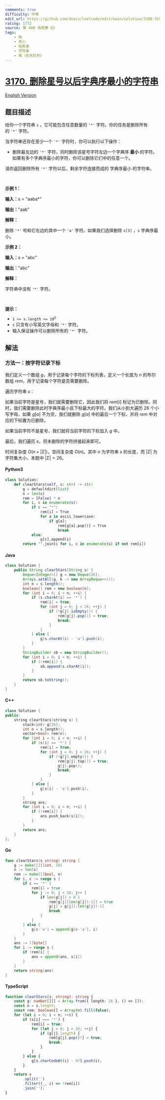 ```yaml
---
comments: true
difficulty: 中等
edit_url: https://github.com/doocs/leetcode/edit/main/solution/3100-3199/3170.Lexicographically%20Minimum%20String%20After%20Removing%20Stars/README.md
rating: 1772
source: 第 400 场周赛 Q3
tags:
    - 栈
    - 贪心
    - 哈希表
    - 字符串
    - 堆（优先队列）
---
```


<!-- problem:start -->

# [3170. 删除星号以后字典序最小的字符串](https://leetcode.cn/problems/lexicographically-minimum-string-after-removing-stars)

[English Version](/solution/3100-3199/3170.Lexicographically%20Minimum%20String%20After%20Removing%20Stars/README_EN.md)

## 题目描述

<!-- description:start -->

<p>给你一个字符串&nbsp;<code>s</code>&nbsp;。它可能包含任意数量的&nbsp;<code>'*'</code>&nbsp;字符。你的任务是删除所有的&nbsp;<code>'*'</code>&nbsp;字符。</p>

<p>当字符串还存在至少一个&nbsp;<code>'*'</code>&nbsp;字符时，你可以执行以下操作：</p>

<ul>
	<li>删除最左边的&nbsp;<code>'*'</code>&nbsp;字符，同时删除该星号字符左边一个字典序 <strong>最小</strong>&nbsp;的字符。如果有多个字典序最小的字符，你可以删除它们中的任意一个。</li>
</ul>

<p>请你返回删除所有&nbsp;<code>'*'</code>&nbsp;字符以后，剩余字符连接而成的 <span data-keyword="lexicographically-smaller-string">字典序最小</span> 的字符串。</p>

<p>&nbsp;</p>

<p><strong class="example">示例 1：</strong></p>

<div class="example-block">
<p><span class="example-io"><b>输入：</b>s = "aaba*"</span></p>

<p><span class="example-io"><b>输出：</b>"aab"</span></p>

<p><strong>解释：</strong></p>

<p>删除 <code>'*'</code>&nbsp;号和它左边的其中一个&nbsp;<code>'a'</code>&nbsp;字符。如果我们选择删除&nbsp;<code>s[3]</code>&nbsp;，<code>s</code>&nbsp;字典序最小。</p>
</div>

<p><strong class="example">示例 2：</strong></p>

<div class="example-block">
<p><span class="example-io"><b>输入：</b>s = "abc"</span></p>

<p><span class="example-io"><b>输出：</b>"abc"</span></p>

<p><strong>解释：</strong></p>

<p>字符串中没有&nbsp;<code>'*'</code>&nbsp;字符。<!-- notionvc: ff07e34f-b1d6-41fb-9f83-5d0ba3c1ecde --></p>
</div>

<p>&nbsp;</p>

<p><strong>提示：</strong></p>

<ul>
	<li><code>1 &lt;= s.length &lt;= 10<sup>5</sup></code></li>
	<li><code>s</code>&nbsp;只含有小写英文字母和&nbsp;<code>'*'</code>&nbsp;字符。</li>
	<li>输入保证操作可以删除所有的&nbsp;<code>'*'</code>&nbsp;字符。</li>
</ul>

<!-- description:end -->

## 解法

<!-- solution:start -->

### 方法一：按字符记录下标

我们定义一个数组 $g$，用于记录每个字符的下标列表，定义一个长度为 $n$ 的布尔数组 $rem$，用于记录每个字符是否需要删除。

遍历字符串 $s$：

如果当前字符是星号，我们就需要删除它，因此我们将 $rem[i]$ 标记为已删除。同时，我们需要删除此时字典序最小且下标最大的字符。我们从小到大遍历 $26$ 个小写字母，如果 $g[a]$ 不为空，我们就删除 $g[a]$ 中的最后一个下标，并将 $rem$ 中对应的下标置为已删除。

如果当前字符不是星号，我们就将当前字符的下标加入 $g$ 中。

最后，我们遍历 $s$，将未删除的字符拼接起来即可。

时间复杂度 $O(n \times |\Sigma|)$，空间复杂度 $O(n)$。其中 $n$ 为字符串 $s$ 的长度，而 $|\Sigma|$ 为字符集大小，本题中 $|\Sigma| = 26$。

<!-- tabs:start -->

#### Python3

```python
class Solution:
    def clearStars(self, s: str) -> str:
        g = defaultdict(list)
        n = len(s)
        rem = [False] * n
        for i, c in enumerate(s):
            if c == "*":
                rem[i] = True
                for a in ascii_lowercase:
                    if g[a]:
                        rem[g[a].pop()] = True
                        break
            else:
                g[c].append(i)
        return "".join(c for i, c in enumerate(s) if not rem[i])
```

#### Java

```java
class Solution {
    public String clearStars(String s) {
        Deque<Integer>[] g = new Deque[26];
        Arrays.setAll(g, k -> new ArrayDeque<>());
        int n = s.length();
        boolean[] rem = new boolean[n];
        for (int i = 0; i < n; ++i) {
            if (s.charAt(i) == '*') {
                rem[i] = true;
                for (int j = 0; j < 26; ++j) {
                    if (!g[j].isEmpty()) {
                        rem[g[j].pop()] = true;
                        break;
                    }
                }
            } else {
                g[s.charAt(i) - 'a'].push(i);
            }
        }
        StringBuilder sb = new StringBuilder();
        for (int i = 0; i < n; ++i) {
            if (!rem[i]) {
                sb.append(s.charAt(i));
            }
        }
        return sb.toString();
    }
}
```

#### C++

```cpp
class Solution {
public:
    string clearStars(string s) {
        stack<int> g[26];
        int n = s.length();
        vector<bool> rem(n);
        for (int i = 0; i < n; ++i) {
            if (s[i] == '*') {
                rem[i] = true;
                for (int j = 0; j < 26; ++j) {
                    if (!g[j].empty()) {
                        rem[g[j].top()] = true;
                        g[j].pop();
                        break;
                    }
                }
            } else {
                g[s[i] - 'a'].push(i);
            }
        }
        string ans;
        for (int i = 0; i < n; ++i) {
            if (!rem[i]) {
                ans.push_back(s[i]);
            }
        }
        return ans;
    }
};
```

#### Go

```go
func clearStars(s string) string {
	g := make([][]int, 26)
	n := len(s)
	rem := make([]bool, n)
	for i, c := range s {
		if c == '*' {
			rem[i] = true
			for j := 0; j < 26; j++ {
				if len(g[j]) > 0 {
					rem[g[j][len(g[j])-1]] = true
					g[j] = g[j][:len(g[j])-1]
					break
				}
			}
		} else {
			g[c-'a'] = append(g[c-'a'], i)
		}
	}
	ans := []byte{}
	for i := range s {
		if !rem[i] {
			ans = append(ans, s[i])
		}
	}
	return string(ans)
}
```

#### TypeScript

```ts
function clearStars(s: string): string {
    const g: number[][] = Array.from({ length: 26 }, () => []);
    const n = s.length;
    const rem: boolean[] = Array(n).fill(false);
    for (let i = 0; i < n; ++i) {
        if (s[i] === '*') {
            rem[i] = true;
            for (let j = 0; j < 26; ++j) {
                if (g[j].length) {
                    rem[g[j].pop()!] = true;
                    break;
                }
            }
        } else {
            g[s.charCodeAt(i) - 97].push(i);
        }
    }
    return s
        .split('')
        .filter((_, i) => !rem[i])
        .join('');
}
```

<!-- tabs:end -->

<!-- solution:end -->

<!-- problem:end -->
